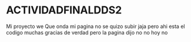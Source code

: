 # ACTIVIDADFINALDDS2
Mi proyecto we
Que onda mi pagina no se quizo subir jaja pero ahi esta el codigo muchas gracias de verdad pero la pagina dijo no no hoy no


